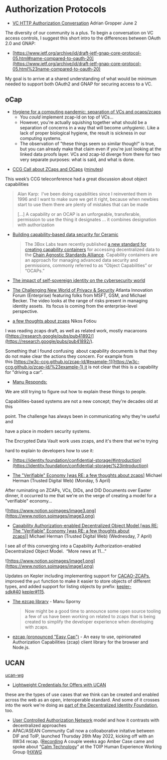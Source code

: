 # Authorization Protocols

* [VC HTTP Authorization Conversation](https://lists.w3.org/Archives/Public/public-credentials/2021Jun/0009.html) Adrian Gropper June 2

The diversity of our community is a plus. To begin a conversation on VC access controls, I suggest this short intro to the differences between OAuth 2.0 and GNAP:

* [https://www.ietf.org/archive/id/draft-ietf-gnap-core-protocol-05.html#name-compared-to-oauth-20](https://www.ietf.org/archive/id/draft-ietf-gnap-core-protocol-05.html%23name-compared-to-oauth-20)

My goal is to arrive at a shared understanding of what would be minimum needed to support both OAuth2 and GNAP for securing access to a VC.


## oCap
- [Hygiene for a computing pandemic: separation of VCs and ocaps/zcaps](https://lists.w3.org/Archives/Public/public-credentials/2020Dec/0028.html)
    - You *could* implement zcap-ld on top of VCs…
    - However, you're actually squishing together what should be a separation of concerns in a way that will become *unhygienic*. Like a lack of proper biological hygiene, the result is sickness in our computing systems.
    - The observation of "these things seem so similar though!" is true, but you can already make that claim even if you're just looking at the linked data proofs layer. VCs and zcap-ld diverge from there for two very separate purposes: what is said, and what is done.
* [CCG Call about ZCaps and OCaps](https://w3c-ccg.github.io/meetings/2021-01-13/audio.ogg) ([minutes](https://w3c-ccg.github.io/meetings/2021-01-13/))

This week’s CCG teleconference had a great discussion about object capabilities

> Alan Karp:  I've been doing capabilities since I reinvented them in 1996 and I want to make sure we get it right, because when newbies start to use them there are plenty of mistakes that can be made
> 
> [...]
> A capability or an OCAP is an unforgeable, transferable, permission to use the thing it designates ... it combines designation with authorization

* [Building capability-based data security for Ceramic](https://blog.ceramic.network/capability-based-data-security-on-ceramic/)
  > The 3Box Labs team recently published [a new standard for creating capability containers](https://github.com/ChainAgnostic/CAIPs/pull/74) for accessing decentralized data to the [Chain Agnostic Standards Alliance](https://github.com/ChainAgnostic/CASA). Capability containers are an approach for managing advanced data security and permissions, commonly referred to as “Object Capabilities” or “OCAPs.”
- [The impact of self-sovereign identity on the cybersecurity world](https://blog.avast.com/impact-of-self-sovereign-identity-on-cybersecurity)
* [The Challenging New World of Privacy & Security](https://youtu.be/JmlvOKg_dS4?t=780) Atlanta Innovation Forum (Enterprise)
featuring folks from MSFT, GSM, and Michael Becker. The video looks at the range of risks present in managing identity assets.  Its focus is coming from the enterprise-level perspective. 

* [a few thoughts about zcaps](https://lists.w3.org/Archives/Public/public-credentials/2021Apr/0036.html) Nikos Fotiou

I was reading zcaps draft, as well as related work, mostly macaroons ([https://research.google/pubs/pub41892/](https://research.google/pubs/pub41892/).

Something that I found confusing  about capability documents is that they do not make clear the actions they concern. For example from this [](https://w3c-ccg.github.io/zcap-ld/%23example-1)[https://w3c-ccg.github.io/zcap-ld/#example-1](https://w3c-ccg.github.io/zcap-ld/%23example-1) it is not clear that this is a capability for "driving a car".

* [Manu Responds:](https://lists.w3.org/Archives/Public/public-credentials/2021Apr/0037.html)

We are still trying to figure out how to explain these things to people.

Capabilities-based systems are not a new concept; they're decades old at this

point. The challenge has always been in communicating why they're useful and

have a place in modern security systems.

The Encrypted Data Vault work uses zcaps, and it's there that we're trying

hard to explain to developers how to use it:

* [https://identity.foundation/confidential-storage/#introduction](https://identity.foundation/confidential-storage/%23introduction)

* [The "Verifiable" Economy [was RE: a few thoughts about zcaps]](https://lists.w3.org/Archives/Public/public-credentials/2021Apr/0047.html) Michael Herman (Trusted Digital Web) (Monday, 5 April)

After ruminating on ZCAPs, VCs, DIDs, and DID Documents over Easter dinner, it occurred to me that we're on the verge of creating a model for a "verifiable" economy...

![https://www.notion.soimages/image3.png](https://www.notion.soimages/image3.png)

* [Capability Authorization-enabled Decentralized Object Model [was RE: The "Verifiable" Economy [was RE: a few thoughts about zcaps]]](https://lists.w3.org/Archives/Public/public-credentials/2021Apr/0062.html) Michael Herman (Trusted Digital Web) (Wednesday, 7 April)

I see all of this converging into a Capability Authorization-enabled Decentralized Object Model.  “More news at 11…”

![https://www.notion.soimages/image1.png](https://www.notion.soimages/image1.png)

Updates on Kepler including implementing support for [CACAO-ZCAPs](https://github.com/spruceid/cacao-zcap), improved the `put` function to make it easier to store objects of different types, and added support for listing objects by prefix: [kepler-sdk#40](https://github.com/spruceid/kepler-sdk/pull/40) [kepler#115](https://github.com/spruceid/kepler/pull/115).

* [The ezcap library](https://lists.w3.org/Archives/Public/public-credentials/2021Apr/0038.html) - Manu Sporny
  > Now might be a good time to announce some open source tooling a few of us have been working on related to zcaps that is being created to simplify the developer experience when developing with zcaps.
* [ezcap (pronounced "Easy Cap")](https://github.com/digitalbazaar/ezcap) - An easy to use, opinionated Authorization Capabilities (zcap) client library for the browser and Node.js.

## UCAN

[ucan-wg](https://github.com/ucan-wg)
* [Lightweight Credentials for Offers with UCAN](https://blog.fission.codes/lightweight-credentials-ucan/)

these are the types of use cases that we think can be created and enabled across the web as an open, interoperable standard. And some of it crosses into the work we're doing as [part of the Decentralized Identity Foundation](https://blog.fission.codes/fission-demo-day-may-2021/), too.

- [User Controlled Authorization Network](https://github.com/ucan-wg/spec/) model and how it contrasts with decentralized approaches
- APAC/ASEAN Community Call now a colloaborative initative between DIF and ToIP, launched Thursday 26th May 2022, kicking off with an IIW34 recap. ([Recording](https://us02web.zoom.us/rec/share/5FW6hVoZc1kVJiFL4NNCRZg7625h-1UsC1xCY8Mb7cLXQpO2yDW566woLoA5IZA.MUVPrrNr_k3PXxDl)
A couple weeks ago Amber Case came and spoke about “[Calm Technology](https://www.youtube.com/watch?v%3DNgyfa4_NuPI)” at the TOIP Human Experience Working Group ([HXWG](https://wiki.trustoverip.org/display/HOME/Human%2BExperience%2BWorking%2BGroup)
